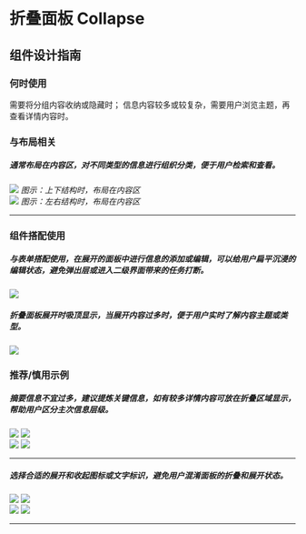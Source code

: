 # 折叠面板 Collapse

## 组件设计指南

### 何时使用

需要将分组内容收纳或隐藏时；
信息内容较多或较复杂，需要用户浏览主题，再查看详情内容时。

### 与布局相关

##### 通常布局在内容区，对不同类型的信息进行组织分类，便于用户检索和查看。

<div class="legend">
  <div class="item">
    <img src="https://oteam-tdesign-1258344706.cos.ap-guangzhou.myqcloud.com/site/design/guide/w1.png" />
    <em>图示：上下结构时，布局在内容区</em>
  </div>

  <div class="item">
    <img src="https://oteam-tdesign-1258344706.cos.ap-guangzhou.myqcloud.com/site/design/guide/w2.png" />
    <em>图示：左右结构时，布局在内容区</em>
  </div>
</div>


<hr />

### 组件搭配使用
##### 与表单搭配使用，在展开的面板中进行信息的添加或编辑，可以给用户扁平沉浸的编辑状态，避免弹出层或进入二级界面带来的任务打断。
<div class="legend">
  <div class="item">
    <img src="https://oteam-tdesign-1258344706.cos.ap-guangzhou.myqcloud.com/site/design/guide/w3.png" />
    <em></em>
  </div>
</div>

##### 折叠面板展开时吸顶显示，当展开内容过多时，便于用户实时了解内容主题或类型。
<div class="legend">
  <div class="item">
    <img src="https://oteam-tdesign-1258344706.cos.ap-guangzhou.myqcloud.com/site/design/guide/w4.png" />
    <em></em>
  </div>
</div>

### 推荐/慎用示例


##### 摘要信息不宜过多，建议提炼关键信息，如有较多详情内容可放在折叠区域显示，帮助用户区分主次信息层级。

<div class="legend">
  <div class="item">
    <img src="https://oteam-tdesign-1258344706.cos.ap-guangzhou.myqcloud.com/site/design/guide/w5.png" />
    <img class="tag" src="https://oteam-tdesign-1258344706.cos.ap-guangzhou.myqcloud.com/site/doc/good.png" />
  </div>

  <div class="item">
    <img src="https://oteam-tdesign-1258344706.cos.ap-guangzhou.myqcloud.com/site/design/guide/w6.png" />
    <img class="tag" src="https://oteam-tdesign-1258344706.cos.ap-guangzhou.myqcloud.com/site/doc/bad.png" />
  </div>
</div>

<hr />

##### 选择合适的展开和收起图标或文字标识，避免用户混淆面板的折叠和展开状态。

<div class="legend">
  <div class="item">
    <img src="https://oteam-tdesign-1258344706.cos.ap-guangzhou.myqcloud.com/site/design/guide/w5.png" />
    <img class="tag" src="https://oteam-tdesign-1258344706.cos.ap-guangzhou.myqcloud.com/site/doc/good.png" />
  </div>

  <div class="item">
    <img src="https://oteam-tdesign-1258344706.cos.ap-guangzhou.myqcloud.com/site/design/guide/w6.png" />
    <img class="tag" src="https://oteam-tdesign-1258344706.cos.ap-guangzhou.myqcloud.com/site/doc/bad.png" />
  </div>
</div>

<hr />
